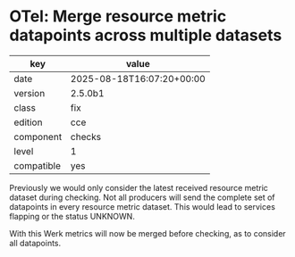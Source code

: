 [//]: # (werk v2)
# OTel: Merge resource metric datapoints across multiple datasets

key        | value
---------- | ---
date       | 2025-08-18T16:07:20+00:00
version    | 2.5.0b1
class      | fix
edition    | cce
component  | checks
level      | 1
compatible | yes

Previously we would only consider the latest received resource metric dataset during checking.
Not all producers will send the complete set of datapoints in every resource metric dataset.
This would lead to services flapping or the status UNKNOWN.

With this Werk metrics will now be merged before checking, as to consider all datapoints.
